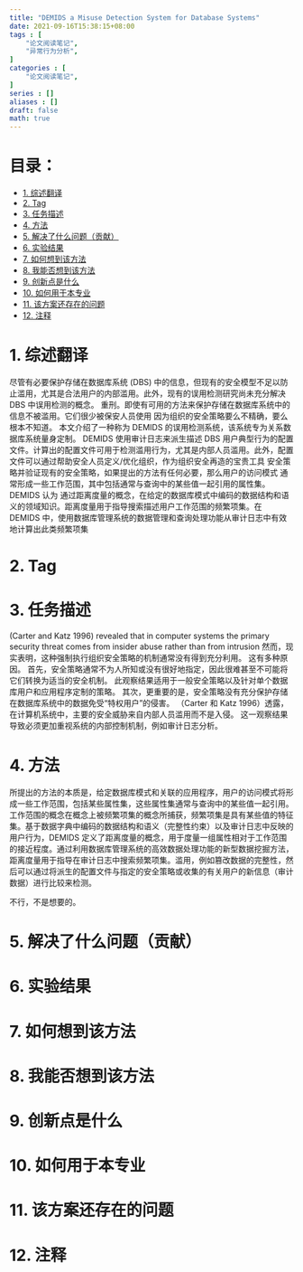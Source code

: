 ```yaml
---
title: "DEMIDS a Misuse Detection System for Database Systems"
date: 2021-09-16T15:38:15+08:00
tags : [
    "论文阅读笔记",
    "异常行为分析",
]
categories : [
    "论文阅读笔记",
]
series : []
aliases : []
draft: false
math: true
---
```


# 目录： <!-- omit in toc -->
- [1. 综述翻译](#1-综述翻译)
- [2. Tag](#2-tag)
- [3. 任务描述](#3-任务描述)
- [4. 方法](#4-方法)
- [5. 解决了什么问题（贡献）](#5-解决了什么问题贡献)
- [6. 实验结果](#6-实验结果)
- [7. 如何想到该方法](#7-如何想到该方法)
- [8. 我能否想到该方法](#8-我能否想到该方法)
- [9. 创新点是什么](#9-创新点是什么)
- [10. 如何用于本专业](#10-如何用于本专业)
- [11. 该方案还存在的问题](#11-该方案还存在的问题)
- [12. 注释](#12-注释)

# 1. 综述翻译

尽管有必要保护存储在数据库系统 (DBS) 中的信息，但现有的安全模型不足以防止滥用，尤其是合法用户的内部滥用。此外，现有的误用检测研究尚未充分解决 DBS 中误用检测的概念。
重刑。即使有可用的方法来保护存储在数据库系统中的信息不被滥用。它们很少被保安人员使用
因为组织的安全策略要么不精确，要么根本不知道。 本文介绍了一种称为 DEMIDS 的误用检测系统，该系统专为关系数据库系统量身定制。 DEMIDS 使用审计日志来派生描述 DBS 用户典型行为的配置文件。计算出的配置文件可用于检测滥用行为，尤其是内部人员滥用。此外，配置文件可以通过帮助安全人员定义/优化组织，作为组织安全再造的宝贵工具
安全策略并验证现有的安全策略，如果提出的方法有任何必要，那么用户的访问模式
通常形成一些工作范围，其中包括通常与查询中的某些值一起引用的属性集。 DEMIDS 认为
通过距离度量的概念，在给定的数据库模式中编码的数据结构和语义的领域知识。距离度量用于指导搜索描述用户工作范围的频繁项集。在 DEMIDS 中，使用数据库管理系统的数据管理和查询处理功能从审计日志中有效地计算出此类频繁项集

# 2. Tag


# 3. 任务描述

(Carter and Katz 1996) revealed that in computer systems the primary security threat comes from insider abuse rather than from intrusion
然而，现实表明，这种强制执行组织安全策略的机制通常没有得到充分利用。 这有多种原因。 首先，安全策略通常不为人所知或没有很好地指定，因此很难甚至不可能将它们转换为适当的安全机制。 此观察结果适用于一般安全策略以及针对单个数据库用户和应用程序定制的策略。 其次，更重要的是，安全策略没有充分保护存储在数据库系统中的数据免受“特权用户”的侵害。 （Carter 和 Katz 1996）透露，在计算机系统中，主要的安全威胁来自内部人员滥用而不是入侵。 这一观察结果导致必须更加重视系统的内部控制机制，例如审计日志分析。


# 4. 方法

所提出的方法的本质是，给定数据库模式和关联的应用程序，用户的访问模式将形成一些工作范围，包括某些属性集，这些属性集通常与查询中的某些值一起引用。工作范围的概念在概念上被频繁项集的概念所捕获，频繁项集是具有某些值的特征集。基于数据字典中编码的数据结构和语义（完整性约束）以及审计日志中反映的用户行为，DEMIDS 定义了距离度量的概念，用于度量一组属性相对于工作范围的接近程度。通过利用数据库管理系统的高效数据处理功能的新型数据挖掘方法，距离度量用于指导在审计日志中搜索频繁项集。滥用，例如篡改数据的完整性，然后可以通过将派生的配置文件与指定的安全策略或收集的有关用户的新信息（审计数据）进行比较来检测。


不行，不是想要的。
# 5. 解决了什么问题（贡献）

# 6. 实验结果

# 7. 如何想到该方法

# 8. 我能否想到该方法

# 9. 创新点是什么

# 10. 如何用于本专业

# 11. 该方案还存在的问题

# 12. 注释
